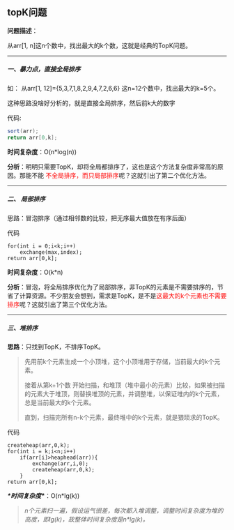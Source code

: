## topK问题

**问题描述**：

从arr[1, n]这n个数中，找出最大的k个数，这就是经典的TopK问题。

---

##### 一、暴力点，直接全局排序

如：	从arr[1, 12]={5,3,7,1,8,2,9,4,7,2,6,6} 这n=12个数中，找出最大的k=5个。

这种思路没啥好分析的，就是直接全局排序，然后前k大的数字

代码:

```java
sort(arr);
return arr[0,k];
```

**时间复杂度**：O(n*log(n))

**分析**：明明只需要TopK，却将全局都排序了，这也是这个方法复杂度非常高的原因。那能不能    <font color=red>不全局排序，而只局部排序</font>呢？这就引出了第二个优化方法。

---

##### 二、 **局部排序**

思路：冒泡排序（通过相邻数的比较，把无序最大值放在有序后面）

代码

```
for(int i = 0;i<k;i++)
	exchange(max,index);
return arr[0,k];
```

**时间复杂度**：O(k*n)

 **分析**：冒泡，将全局排序优化为了局部排序，非TopK的元素是不需要排序的，节省了计算资源。不少朋友会想到，需求是TopK，是不是<font color=red>这最大的k个元素也不需要排序</font>呢？这就引出了第三个优化方法。 

---

##### 三、堆排序

 **思路**：只找到TopK，不排序TopK。

>  先用前k个元素生成一个小顶堆，这个小顶堆用于存储，当前最大的k个元素。 
>
> 接着从第k+1个数 开始扫描，和堆顶（堆中最小的元素）比较，如果被扫描的元素大于堆顶，则替换堆顶的元素，并调整堆，以保证堆内的k个元素，总是当前最大的k个元素。 
>
>  直到，扫描完所有n-k个元素，最终堆中的k个元素，就是猥琐求的TopK。 

代码

```
createheap(arr,0,k);
for(int i = k;i<n;i++)
	if(arr[i]>heaphead(arr)){
		exchange(arr,i,0);
		createheap(arr,0,k);
	}
return arr[0,k];
```

 ***\*时间复杂度\****：O(n*lg(k)) 

> *n个元素扫一遍，假设运气很差，每次都入堆调整，调整时间复杂度为堆的高度，即lg(k)，故整体时间复杂度是n\*lg(k)。* 